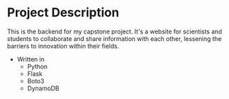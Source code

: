 
# Project Description

This is the backend for my capstone project. It's a website for scientists and students to collaborate
and share information with each other, lessening the barriers to innovation within their fields. 

- Written in 
    * Python
    * Flask 
    * Boto3
    * DynamoDB 
